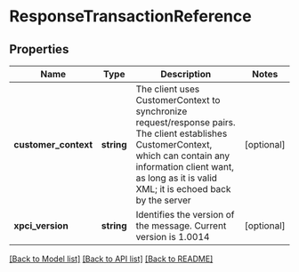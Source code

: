 # ResponseTransactionReference

## Properties
Name | Type | Description | Notes
------------ | ------------- | ------------- | -------------
**customer_context** | **string** | The client uses CustomerContext to synchronize request/response pairs. The client establishes CustomerContext, which can contain any information client want, as long as it is valid XML; it is echoed back by the server | [optional] 
**xpci_version** | **string** | Identifies the version of the message.  Current version is 1.0014 | [optional] 

[[Back to Model list]](../../README.md#documentation-for-models) [[Back to API list]](../../README.md#documentation-for-api-endpoints) [[Back to README]](../../README.md)

